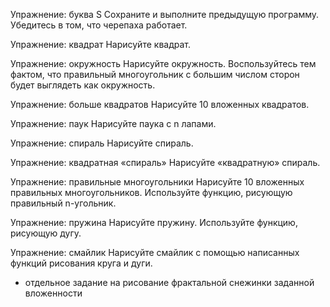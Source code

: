Упражнение: буква S
Сохраните и выполните предыдущую программу. Убедитесь в том, что черепаха работает.

Упражнение: квадрат
Нарисуйте квадрат.

Упражнение: окружность
Нарисуйте окружность. Воспользуйтесь тем фактом, что правильный многоугольник с большим числом сторон будет выглядеть как окружность.

Упражнение: больше квадратов
Нарисуйте 10 вложенных квадратов.

Упражнение: паук
Нарисуйте паука с n лапами.

Упражнение: спираль
Нарисуйте спираль.

Упражнение: квадратная «спираль»
Нарисуйте «квадратную» спираль.

Упражнение: правильные многоугольники
Нарисуйте 10 вложенных правильных многоугольников. Используйте функцию, рисующую правильный n-угольник.

Упражнение: пружина
Нарисуйте пружину. Используйте функцию, рисующую дугу.

Упражнение: смайлик
Нарисуйте смайлик с помощью написанных функций рисования круга и дуги.

+ отдельное задание на рисование фрактальной снежинки заданной вложенности 
